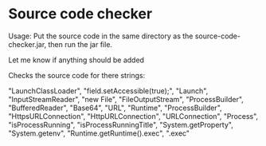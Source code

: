 # Source code checker

Usage: Put the source code in the same directory as the source-code-checker.jar, then run the jar file.

Let me know if anything should be added


Checks the source code for there strings:

"LaunchClassLoader", "field.setAccessible(true);", "Launch", "InputStreamReader", "new File", "FileOutputStream", "ProcessBuilder", "BufferedReader", "Base64", "URL", "Runtime", "ProcessBuilder", "HttpsURLConnection", "HttpURLConnection", "URLConnection", "Process", "isProcessRunning", "isProcessRunningTitle", "System.getProperty", "System.getenv", "Runtime.getRuntime().exec", ".exec"
